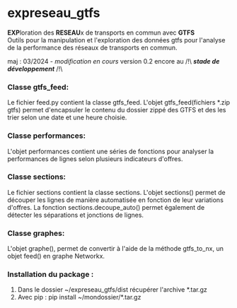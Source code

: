 # expreseau_gtfs
**EXP**loration des **RESEAU**x de transports en commun avec **GTFS**\
Outils pour la manipulation et l'exploration des données gtfs pour l'analyse de la performance des réseaux de transports en commun.

maj : 03/2024 - *modification en cours*
version 0.2 encore au /!\ ***stade de développement*** /!\

### Classe gtfs_feed:
Le fichier feed.py contient la classe gtfs_feed. 
L'objet gtfs_feed(fichiers *.zip gtfs) permet d'encapsuler le contenu du dossier zippé des GTFS et des les trier selon une date et une heure choisie.

### Classe performances:
L'objet performances contient une séries de fonctions pour analyser la performances de lignes selon plusieurs indicateurs d'offres.

### Classe sections:
Le fichier sections contient la classe sections. L'objet sections() permet de découper les lignes de manière automatisée en fonction de leur variations d'offres.
La fonction sections.decoupe_auto() permet également de détecter les séparations et jonctions de lignes.

### Classe graphes:
L'objet graphe(), permet de convertir à l'aide de la méthode gtfs_to_nx, un objet feed() en graphe Networkx.


### Installation du package :
  1. Dans le dossier ~/expreseau_gtfs/dist récupérer l'archive *.tar.gz
  2. Avec pip : pip install ~/mondossier/*.tar.gz


